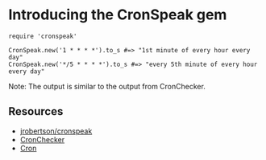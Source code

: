 # Introducing the CronSpeak gem

    require 'cronspeak'

    CronSpeak.new('1 * * * *').to_s #=> "1st minute of every hour every day"
    CronSpeak.new('*/5 * * * *').to_s #=> "every 5th minute of every hour every day"

Note: The output is similar to the output from CronChecker.

## Resources

* [jrobertson/cronspeak](https://github.com/jrobertson/cronspeak)
* [CronChecker](http://cronchecker.net/)
* [Cron](http://en.wikipedia.org/wiki/Cron#Format)

